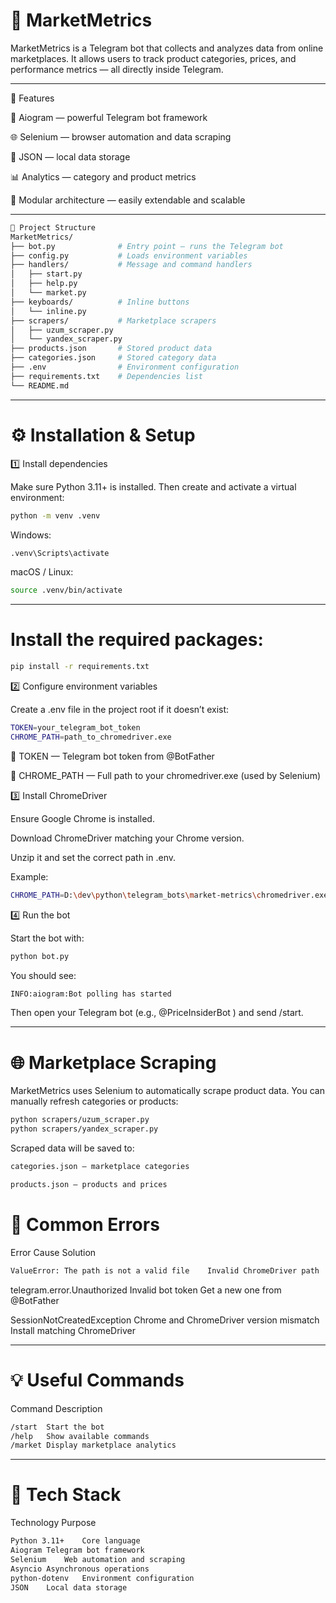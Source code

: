 # 🧠 MarketMetrics

MarketMetrics is a Telegram bot that collects and analyzes data from online marketplaces.
It allows users to track product categories, prices, and performance metrics — all directly inside Telegram.


---


🚀 Features

🤖 Aiogram — powerful Telegram bot framework

🌐 Selenium — browser automation and data scraping

💾 JSON — local data storage

📊 Analytics — category and product metrics

🧱 Modular architecture — easily extendable and scalable


---


```bash
📂 Project Structure
MarketMetrics/
├── bot.py              # Entry point — runs the Telegram bot
├── config.py           # Loads environment variables
├── handlers/           # Message and command handlers
│   ├── start.py
│   ├── help.py
│   └── market.py
├── keyboards/          # Inline buttons
│   └── inline.py
├── scrapers/           # Marketplace scrapers
│   ├── uzum_scraper.py
│   └── yandex_scraper.py
├── products.json       # Stored product data
├── categories.json     # Stored category data
├── .env                # Environment configuration
├── requirements.txt    # Dependencies list
└── README.md
```

---


# ⚙️ Installation & Setup
1️⃣ Install dependencies

Make sure Python 3.11+ is installed.
Then create and activate a virtual environment:

```bash
python -m venv .venv
```

Windows:

```bash
.venv\Scripts\activate
```

macOS / Linux:

```bash
source .venv/bin/activate
```


---


# Install the required packages:

```bash
pip install -r requirements.txt
```

2️⃣ Configure environment variables

Create a .env file in the project root if it doesn’t exist:

```bash
TOKEN=your_telegram_bot_token
CHROME_PATH=path_to_chromedriver.exe
```

🔹 TOKEN — Telegram bot token from @BotFather

🔹 CHROME_PATH — Full path to your chromedriver.exe (used by Selenium)

3️⃣ Install ChromeDriver

Ensure Google Chrome is installed.

Download ChromeDriver
 matching your Chrome version.

Unzip it and set the correct path in .env.

Example:

```bash
CHROME_PATH=D:\dev\python\telegram_bots\market-metrics\chromedriver.exe
```

4️⃣ Run the bot

Start the bot with:

```bash
python bot.py
```

You should see:

```bash
INFO:aiogram:Bot polling has started
```

Then open your Telegram bot (e.g., @PriceInsiderBot
) and send /start.


---


# 🌐 Marketplace Scraping

MarketMetrics uses Selenium to automatically scrape product data.
You can manually refresh categories or products:

```bash
python scrapers/uzum_scraper.py
python scrapers/yandex_scraper.py
```

Scraped data will be saved to:

```bash
categories.json — marketplace categories

products.json — products and prices
```


# 🧩 Common Errors
Error	Cause	Solution
```bash
ValueError: The path is not a valid file	Invalid ChromeDriver path	Check CHROME_PATH in .env
```
telegram.error.Unauthorized	Invalid bot token	Get a new one from @BotFather

SessionNotCreatedException	Chrome and ChromeDriver version mismatch	Install matching ChromeDriver


---


# 💡 Useful Commands
Command	Description

```bash
/start	Start the bot
/help	Show available commands
/market	Display marketplace analytics
```

---


# 🧠 Tech Stack

Technology	Purpose

```bash
Python 3.11+	Core language
Aiogram	Telegram bot framework
Selenium	Web automation and scraping
Asyncio	Asynchronous operations
python-dotenv	Environment configuration
JSON	Local data storage
```
